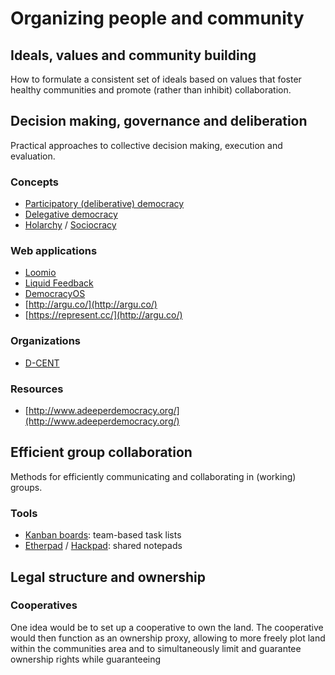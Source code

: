 # Organizing people and community

## Ideals, values and community building
How to formulate a consistent set of ideals based on values that foster healthy communities and promote (rather than inhibit) collaboration.

## Decision making, governance and deliberation
Practical approaches to collective decision making, execution and evaluation.

### Concepts
* [Participatory (deliberative) democracy](https://en.wikipedia.org/wiki/Participatory_democracy)
* [Delegative democracy](https://en.wikipedia.org/wiki/Delegative_democracy)
* [Holarchy](https://en.wikipedia.org/wiki/Holarchy) / [Sociocracy](https://en.wikipedia.org/wiki/Sociocracy)

### Web applications
* [Loomio](https://www.loomio.org/)
* [Liquid Feedback](http://liquidfeedback.org/)
* [DemocracyOS](http://democracyos.org/)
* [http://argu.co/](http://argu.co/)
* [https://represent.cc/](http://argu.co/)

### Organizations
* [D-CENT](https://decentralize.hackpad.com/9tVwuGUOFHx)

### Resources
* [http://www.adeeperdemocracy.org/](http://www.adeeperdemocracy.org/)


## Efficient group collaboration
Methods for efficiently communicating and collaborating in (working) groups. 

### Tools
* [Kanban boards](https://en.wikipedia.org/wiki/Kanban_board): team-based task lists
* [Etherpad](http://etherpad.org/) / [Hackpad](https://www.hackpad.com): shared notepads

## Legal structure and ownership

### Cooperatives
One idea would be to set up a cooperative to own the land. The cooperative would then function as an ownership proxy, allowing to more freely plot land within the communities area and to simultaneously limit and guarantee ownership rights while guaranteeing 
